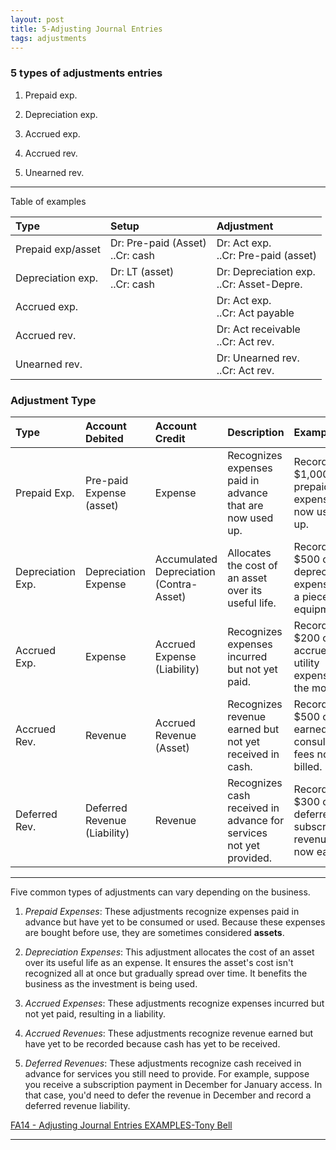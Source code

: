 ```yaml
---
layout: post
title: 5-Adjusting Journal Entries
tags: adjustments
---
```


### 5 types of adjustments entries

1. Prepaid exp.

2. Depreciation exp.

3. Accrued exp.

4. Accrued rev.

5. Unearned rev.

---

Table of examples

| Type | Setup | Adjustment |
|:-----|:------|:-----------|
| Prepaid exp/asset | Dr: Pre-paid (Asset)<br> ..Cr: cash| Dr: Act exp.<br> ..Cr: Pre-paid (asset)|
| Depreciation exp. | Dr: LT (asset)<br> ..Cr: cash| Dr: Depreciation exp.<br> ..Cr: Asset-Depre.|
| Accrued exp. | |  Dr: Act exp.<br> ..Cr: Act payable|
| Accrued rev. | |  Dr: Act receivable<br> ..Cr: Act rev.|
| Unearned rev. | |  Dr: Unearned rev.<br> ..Cr: Act rev.|

### Adjustment Type

| Type | Account Debited | Account Credit | Description | Example |
|:-----|:----------------|:-----------------|:------------|:--------|
| Prepaid Exp. | Pre-paid Expense (asset) | Expense | Recognizes expenses paid in advance that are now used up. | Record $1,000 of prepaid rent expense now used up. |
| Depreciation Exp. | Depreciation Expense | Accumulated Depreciation<br>(Contra-Asset) | Allocates the cost of an asset over its useful life. | Record $500 of depreciation expense for a piece of equipment. |
| Accrued Exp. | Expense | Accrued Expense (Liability) | Recognizes expenses incurred but not yet paid. | Record $200 of accrued utility expense for the month. |
| Accrued Rev. | Revenue | Accrued Revenue (Asset) | Recognizes revenue earned but not yet received in cash. | Record $500 of earned consulting fees not yet billed. |
| Deferred Rev. | Deferred Revenue (Liability) | Revenue | Recognizes cash received in advance for services not yet provided. | Record $300 of deferred subscription revenue now earned. |


---

Five common types of adjustments can vary depending on the business. 


1. *Prepaid Expenses*: These adjustments recognize expenses paid in advance but have yet to be consumed or used. Because these expenses are bought before use, they are sometimes considered **assets**.

2. *Depreciation Expenses*: This adjustment allocates the cost of an asset over its useful life as an expense. It ensures the asset's cost isn't recognized all at once but gradually spread over time. It benefits the business as the investment is being used.

3. *Accrued Expenses*: These adjustments recognize expenses incurred but not yet paid, resulting in a liability. 

4. *Accrued Revenues*: These adjustments recognize revenue earned but have yet to be recorded because cash has yet to be received. 

5. *Deferred Revenues*: These adjustments recognize cash received in advance for services you still need to provide. For example, suppose you receive a subscription payment in December for January access. In that case, you'd need to defer the revenue in December and record a deferred revenue liability.


[FA14 - Adjusting Journal Entries EXAMPLES-Tony Bell](https://www.youtube.com/watch?v=gkqoIqeiCsU)

---
